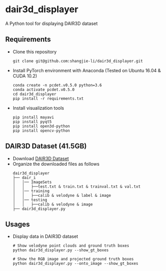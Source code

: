 # dair3d_displayer

A Python tool for displaying DAIR3D dataset

## Requirements
 - Clone this repository
   ```
   git clone git@github.com:shangjie-li/dair3d_displayer.git
   ```
 - Install PyTorch environment with Anaconda (Tested on Ubuntu 16.04 & CUDA 10.2)
   ```
   conda create -n pcdet.v0.5.0 python=3.6
   conda activate pcdet.v0.5.0
   cd dair3d_displayer
   pip install -r requirements.txt
   ```
 - Install visualization tools
   ```
   pip install mayavi
   pip install pyqt5
   pip install open3d-python
   pip install opencv-python
   ```

## DAIR3D Dataset (41.5GB)
 - Download [DAIR3D Dataset](https://thudair.baai.ac.cn/roadtest)
 - Organize the downloaded files as follows
   ```
   dair3d_displayer
   ├── dair_i
   │   │── ImageSets
   │   │   ├──test.txt & train.txt & trainval.txt & val.txt
   │   │── training
   │   │   ├──calib & velodyne & label & image
   │   │── testing
   │   │   ├──calib & velodyne & image
   ├── dair3d_displayer.py
   ```

## Usages
 - Display data in DAIR3D dataset
   ```
   # Show velodyne point clouds and ground truth boxes
   python dair3d_displayer.py --show_gt_boxes
   
   # Show the RGB image and projected ground truth boxes
   python dair3d_displayer.py --onto_image --show_gt_boxes
   ```
